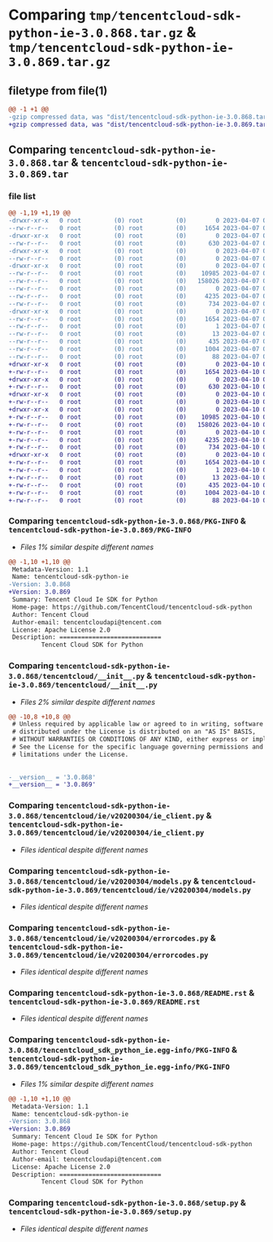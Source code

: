 # Comparing `tmp/tencentcloud-sdk-python-ie-3.0.868.tar.gz` & `tmp/tencentcloud-sdk-python-ie-3.0.869.tar.gz`

## filetype from file(1)

```diff
@@ -1 +1 @@
-gzip compressed data, was "dist/tencentcloud-sdk-python-ie-3.0.868.tar", last modified: Fri Apr  7 00:40:44 2023, max compression
+gzip compressed data, was "dist/tencentcloud-sdk-python-ie-3.0.869.tar", last modified: Mon Apr 10 03:07:09 2023, max compression
```

## Comparing `tencentcloud-sdk-python-ie-3.0.868.tar` & `tencentcloud-sdk-python-ie-3.0.869.tar`

### file list

```diff
@@ -1,19 +1,19 @@
-drwxr-xr-x   0 root         (0) root         (0)        0 2023-04-07 00:40:44.000000 tencentcloud-sdk-python-ie-3.0.868/
--rw-r--r--   0 root         (0) root         (0)     1654 2023-04-07 00:40:44.000000 tencentcloud-sdk-python-ie-3.0.868/PKG-INFO
-drwxr-xr-x   0 root         (0) root         (0)        0 2023-04-07 00:40:44.000000 tencentcloud-sdk-python-ie-3.0.868/tencentcloud/
--rw-r--r--   0 root         (0) root         (0)      630 2023-04-07 00:40:44.000000 tencentcloud-sdk-python-ie-3.0.868/tencentcloud/__init__.py
-drwxr-xr-x   0 root         (0) root         (0)        0 2023-04-07 00:40:44.000000 tencentcloud-sdk-python-ie-3.0.868/tencentcloud/ie/
--rw-r--r--   0 root         (0) root         (0)        0 2023-04-07 00:40:44.000000 tencentcloud-sdk-python-ie-3.0.868/tencentcloud/ie/__init__.py
-drwxr-xr-x   0 root         (0) root         (0)        0 2023-04-07 00:40:44.000000 tencentcloud-sdk-python-ie-3.0.868/tencentcloud/ie/v20200304/
--rw-r--r--   0 root         (0) root         (0)    10985 2023-04-07 00:40:44.000000 tencentcloud-sdk-python-ie-3.0.868/tencentcloud/ie/v20200304/ie_client.py
--rw-r--r--   0 root         (0) root         (0)   158026 2023-04-07 00:40:44.000000 tencentcloud-sdk-python-ie-3.0.868/tencentcloud/ie/v20200304/models.py
--rw-r--r--   0 root         (0) root         (0)        0 2023-04-07 00:40:44.000000 tencentcloud-sdk-python-ie-3.0.868/tencentcloud/ie/v20200304/__init__.py
--rw-r--r--   0 root         (0) root         (0)     4235 2023-04-07 00:40:44.000000 tencentcloud-sdk-python-ie-3.0.868/tencentcloud/ie/v20200304/errorcodes.py
--rw-r--r--   0 root         (0) root         (0)      734 2023-04-07 00:40:44.000000 tencentcloud-sdk-python-ie-3.0.868/README.rst
-drwxr-xr-x   0 root         (0) root         (0)        0 2023-04-07 00:40:44.000000 tencentcloud-sdk-python-ie-3.0.868/tencentcloud_sdk_python_ie.egg-info/
--rw-r--r--   0 root         (0) root         (0)     1654 2023-04-07 00:40:44.000000 tencentcloud-sdk-python-ie-3.0.868/tencentcloud_sdk_python_ie.egg-info/PKG-INFO
--rw-r--r--   0 root         (0) root         (0)        1 2023-04-07 00:40:44.000000 tencentcloud-sdk-python-ie-3.0.868/tencentcloud_sdk_python_ie.egg-info/dependency_links.txt
--rw-r--r--   0 root         (0) root         (0)       13 2023-04-07 00:40:44.000000 tencentcloud-sdk-python-ie-3.0.868/tencentcloud_sdk_python_ie.egg-info/top_level.txt
--rw-r--r--   0 root         (0) root         (0)      435 2023-04-07 00:40:44.000000 tencentcloud-sdk-python-ie-3.0.868/tencentcloud_sdk_python_ie.egg-info/SOURCES.txt
--rw-r--r--   0 root         (0) root         (0)     1004 2023-04-07 00:40:44.000000 tencentcloud-sdk-python-ie-3.0.868/setup.py
--rw-r--r--   0 root         (0) root         (0)       88 2023-04-07 00:40:44.000000 tencentcloud-sdk-python-ie-3.0.868/setup.cfg
+drwxr-xr-x   0 root         (0) root         (0)        0 2023-04-10 03:07:09.000000 tencentcloud-sdk-python-ie-3.0.869/
+-rw-r--r--   0 root         (0) root         (0)     1654 2023-04-10 03:07:09.000000 tencentcloud-sdk-python-ie-3.0.869/PKG-INFO
+drwxr-xr-x   0 root         (0) root         (0)        0 2023-04-10 03:07:09.000000 tencentcloud-sdk-python-ie-3.0.869/tencentcloud/
+-rw-r--r--   0 root         (0) root         (0)      630 2023-04-10 03:07:08.000000 tencentcloud-sdk-python-ie-3.0.869/tencentcloud/__init__.py
+drwxr-xr-x   0 root         (0) root         (0)        0 2023-04-10 03:07:09.000000 tencentcloud-sdk-python-ie-3.0.869/tencentcloud/ie/
+-rw-r--r--   0 root         (0) root         (0)        0 2023-04-10 03:07:08.000000 tencentcloud-sdk-python-ie-3.0.869/tencentcloud/ie/__init__.py
+drwxr-xr-x   0 root         (0) root         (0)        0 2023-04-10 03:07:09.000000 tencentcloud-sdk-python-ie-3.0.869/tencentcloud/ie/v20200304/
+-rw-r--r--   0 root         (0) root         (0)    10985 2023-04-10 03:07:08.000000 tencentcloud-sdk-python-ie-3.0.869/tencentcloud/ie/v20200304/ie_client.py
+-rw-r--r--   0 root         (0) root         (0)   158026 2023-04-10 03:07:08.000000 tencentcloud-sdk-python-ie-3.0.869/tencentcloud/ie/v20200304/models.py
+-rw-r--r--   0 root         (0) root         (0)        0 2023-04-10 03:07:08.000000 tencentcloud-sdk-python-ie-3.0.869/tencentcloud/ie/v20200304/__init__.py
+-rw-r--r--   0 root         (0) root         (0)     4235 2023-04-10 03:07:08.000000 tencentcloud-sdk-python-ie-3.0.869/tencentcloud/ie/v20200304/errorcodes.py
+-rw-r--r--   0 root         (0) root         (0)      734 2023-04-10 03:07:08.000000 tencentcloud-sdk-python-ie-3.0.869/README.rst
+drwxr-xr-x   0 root         (0) root         (0)        0 2023-04-10 03:07:09.000000 tencentcloud-sdk-python-ie-3.0.869/tencentcloud_sdk_python_ie.egg-info/
+-rw-r--r--   0 root         (0) root         (0)     1654 2023-04-10 03:07:09.000000 tencentcloud-sdk-python-ie-3.0.869/tencentcloud_sdk_python_ie.egg-info/PKG-INFO
+-rw-r--r--   0 root         (0) root         (0)        1 2023-04-10 03:07:09.000000 tencentcloud-sdk-python-ie-3.0.869/tencentcloud_sdk_python_ie.egg-info/dependency_links.txt
+-rw-r--r--   0 root         (0) root         (0)       13 2023-04-10 03:07:09.000000 tencentcloud-sdk-python-ie-3.0.869/tencentcloud_sdk_python_ie.egg-info/top_level.txt
+-rw-r--r--   0 root         (0) root         (0)      435 2023-04-10 03:07:09.000000 tencentcloud-sdk-python-ie-3.0.869/tencentcloud_sdk_python_ie.egg-info/SOURCES.txt
+-rw-r--r--   0 root         (0) root         (0)     1004 2023-04-10 03:07:08.000000 tencentcloud-sdk-python-ie-3.0.869/setup.py
+-rw-r--r--   0 root         (0) root         (0)       88 2023-04-10 03:07:09.000000 tencentcloud-sdk-python-ie-3.0.869/setup.cfg
```

### Comparing `tencentcloud-sdk-python-ie-3.0.868/PKG-INFO` & `tencentcloud-sdk-python-ie-3.0.869/PKG-INFO`

 * *Files 1% similar despite different names*

```diff
@@ -1,10 +1,10 @@
 Metadata-Version: 1.1
 Name: tencentcloud-sdk-python-ie
-Version: 3.0.868
+Version: 3.0.869
 Summary: Tencent Cloud Ie SDK for Python
 Home-page: https://github.com/TencentCloud/tencentcloud-sdk-python
 Author: Tencent Cloud
 Author-email: tencentcloudapi@tencent.com
 License: Apache License 2.0
 Description: ============================
         Tencent Cloud SDK for Python
```

### Comparing `tencentcloud-sdk-python-ie-3.0.868/tencentcloud/__init__.py` & `tencentcloud-sdk-python-ie-3.0.869/tencentcloud/__init__.py`

 * *Files 2% similar despite different names*

```diff
@@ -10,8 +10,8 @@
 # Unless required by applicable law or agreed to in writing, software
 # distributed under the License is distributed on an "AS IS" BASIS,
 # WITHOUT WARRANTIES OR CONDITIONS OF ANY KIND, either express or implied.
 # See the License for the specific language governing permissions and
 # limitations under the License.
 
 
-__version__ = '3.0.868'
+__version__ = '3.0.869'
```

### Comparing `tencentcloud-sdk-python-ie-3.0.868/tencentcloud/ie/v20200304/ie_client.py` & `tencentcloud-sdk-python-ie-3.0.869/tencentcloud/ie/v20200304/ie_client.py`

 * *Files identical despite different names*

### Comparing `tencentcloud-sdk-python-ie-3.0.868/tencentcloud/ie/v20200304/models.py` & `tencentcloud-sdk-python-ie-3.0.869/tencentcloud/ie/v20200304/models.py`

 * *Files identical despite different names*

### Comparing `tencentcloud-sdk-python-ie-3.0.868/tencentcloud/ie/v20200304/errorcodes.py` & `tencentcloud-sdk-python-ie-3.0.869/tencentcloud/ie/v20200304/errorcodes.py`

 * *Files identical despite different names*

### Comparing `tencentcloud-sdk-python-ie-3.0.868/README.rst` & `tencentcloud-sdk-python-ie-3.0.869/README.rst`

 * *Files identical despite different names*

### Comparing `tencentcloud-sdk-python-ie-3.0.868/tencentcloud_sdk_python_ie.egg-info/PKG-INFO` & `tencentcloud-sdk-python-ie-3.0.869/tencentcloud_sdk_python_ie.egg-info/PKG-INFO`

 * *Files 1% similar despite different names*

```diff
@@ -1,10 +1,10 @@
 Metadata-Version: 1.1
 Name: tencentcloud-sdk-python-ie
-Version: 3.0.868
+Version: 3.0.869
 Summary: Tencent Cloud Ie SDK for Python
 Home-page: https://github.com/TencentCloud/tencentcloud-sdk-python
 Author: Tencent Cloud
 Author-email: tencentcloudapi@tencent.com
 License: Apache License 2.0
 Description: ============================
         Tencent Cloud SDK for Python
```

### Comparing `tencentcloud-sdk-python-ie-3.0.868/setup.py` & `tencentcloud-sdk-python-ie-3.0.869/setup.py`

 * *Files identical despite different names*

